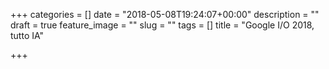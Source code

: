 +++
categories = []
date = "2018-05-08T19:24:07+00:00"
description = ""
draft = true
feature_image = ""
slug = ""
tags = []
title = "Google I/O 2018, tutto IA"

+++

